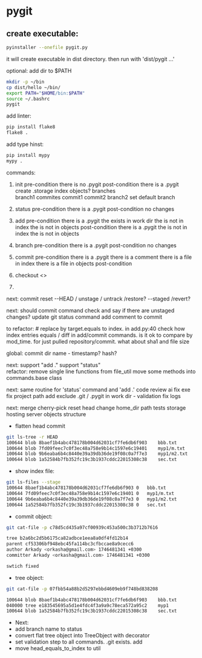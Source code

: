 # pygit
create executable:
- 
```bash
pyinstaller --onefile pygit.py
```
it will create executable in dist directory.
then run with 'dist/pygit ...'

optional: add dir to $PATH
```bash
mkdir -p ~/bin
cp dist/hello ~/bin/
export PATH="$HOME/bin:$PATH"
source ~/.bashrc
pygit
```

add linter:
```bash
pip install flake8
flake8 .
```
add type hinst:
```bash
pip install mypy
mypy .
```

commands:
1. init
    pre-condition 
        there is no .pygit
    post-condition
        there is a .pygit     
   create 
   .storage 
        index
        objects?
        branches        
            branch1
                commites
                    commit1
                    commit2
            branch2
        set default branch
            
2. status
    pre-condition
        there is a .pygit
    post-condition
        no changes
3. add <file>
    pre-condition
        there is a .pygit
        the <file> exists in work dir
        the <file> is not in index
        the <file> is not in objects
    post-condition
        there is a .pygit
        the <file> is not in index
        the <file> is not in objects
4. branch
    pre-condition
        there is a .pygit
    post-condition
        no changes
5. commit
    pre-condition
        there is a .pygit
        there is a comment
        there is a file in index
        there is a file in objects
    post-condition
        
6. checkout <branch> <>
7. 

next:
    commit
    reset --HEAD / unstage / untrack 
    /restore? --staged <file> /revert?

next:
    should commit command check and say if there are unstaged changes?
    update git status command 
    add comment to commit    

to refactor:
    # replace by target.equals to index. in add.py:40
    check how index entries equals / diff in add/commit commands. is it ok to compare by mod_time. for just pulled repository/commit. what about sha1 and file size 

global:
    commit dir name - timestamp? hash?    

next:
    support "add ."
    support "status"     
    refactor: remove single line functions from file_util
    move some methods into commands.base class

next:
    same routine for 'status' command and 'add .'
    code review ai
    fix exe
    fix project path
    add exclude .git / .pygit in work dir - validation
    fix logs

next:
    merge
    cherry-pick
    reset head
    change home_dir path
    tests
    storage hosting server
    objects structure 

- flatten head commit
```bash
git ls-tree -r HEAD
100644 blob 8baef1b4abc478178b004d62031cf7fe6db6f903	bbb.txt
100644 blob 7fd09feec7c0f3ec48a758e9b14c1597e6c19401	myp1/m.txt
100644 blob 9b6eaba6b4c8440e39a39db36de19f08c0a7f7e3	myp1/m2.txt
100644 blob 1a52584b7fb352fc19c3b1937cddc22015308c38	sec.txt
```
- show index file:
```bash
git ls-files --stage
100644 8baef1b4abc478178b004d62031cf7fe6db6f903 0	bbb.txt
100644 7fd09feec7c0f3ec48a758e9b14c1597e6c19401 0	myp1/m.txt
100644 9b6eaba6b4c8440e39a39db36de19f08c0a7f7e3 0	myp1/m2.txt
100644 1a52584b7fb352fc19c3b1937cddc22015308c38 0	sec.txt
```

- commit object:
```bash
git cat-file -p c78d5cd435a97cf00939c453a500c3b3712b7616

tree b2a6bc2d5b6175ca82adbce1eea8a0df4fd12b14
parent cf53306bf948ebc45fa114bc3cfbccae8a9cecc6
author Arkady <orkasha@gmail.com> 1746481341 +0300
committer Arkady <orkasha@gmail.com> 1746481341 +0300

swtich fixed
```

- tree object:
```bash
git cat-file -p 07fbb54a88b2d5297ebbd4609eb9f748bd838208

100644 blob 8baef1b4abc478178b004d62031cf7fe6db6f903	bbb.txt
040000 tree e183545695a5d1e4fdc4f3a9a9c78eca572a95c2	myp1
100644 blob 1a52584b7fb352fc19c3b1937cddc22015308c38	sec.txt
```

- Next:
 - add branch name to status
 - convert flat tree object into TreeObject with decorator
 - set validation step to all commands. .git exists. add 
 - move head_equals_to_index to util